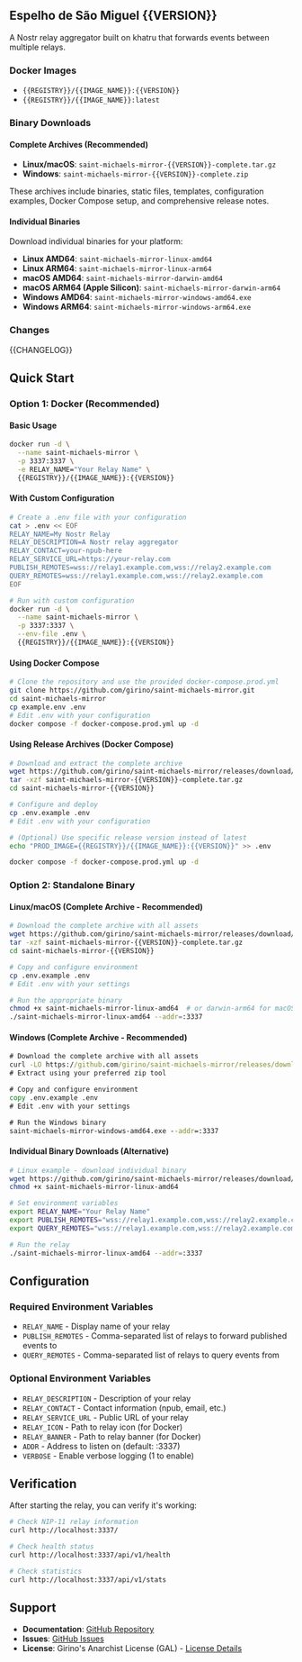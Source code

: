 ## Espelho de São Miguel {{VERSION}}

A Nostr relay aggregator built on khatru that forwards events between multiple relays.

### Docker Images
- `{{REGISTRY}}/{{IMAGE_NAME}}:{{VERSION}}`
- `{{REGISTRY}}/{{IMAGE_NAME}}:latest`

### Binary Downloads

#### Complete Archives (Recommended)
- **Linux/macOS**: `saint-michaels-mirror-{{VERSION}}-complete.tar.gz`
- **Windows**: `saint-michaels-mirror-{{VERSION}}-complete.zip`

These archives include binaries, static files, templates, configuration examples, Docker Compose setup, and comprehensive release notes.

#### Individual Binaries
Download individual binaries for your platform:
- **Linux AMD64**: `saint-michaels-mirror-linux-amd64`
- **Linux ARM64**: `saint-michaels-mirror-linux-arm64`
- **macOS AMD64**: `saint-michaels-mirror-darwin-amd64`
- **macOS ARM64 (Apple Silicon)**: `saint-michaels-mirror-darwin-arm64`
- **Windows AMD64**: `saint-michaels-mirror-windows-amd64.exe`
- **Windows ARM64**: `saint-michaels-mirror-windows-arm64.exe`

### Changes
{{CHANGELOG}}

## Quick Start

### Option 1: Docker (Recommended)

#### Basic Usage
```bash
docker run -d \
  --name saint-michaels-mirror \
  -p 3337:3337 \
  -e RELAY_NAME="Your Relay Name" \
  {{REGISTRY}}/{{IMAGE_NAME}}:{{VERSION}}
```

#### With Custom Configuration
```bash
# Create a .env file with your configuration
cat > .env << EOF
RELAY_NAME=My Nostr Relay
RELAY_DESCRIPTION=A Nostr relay aggregator
RELAY_CONTACT=your-npub-here
RELAY_SERVICE_URL=https://your-relay.com
PUBLISH_REMOTES=wss://relay1.example.com,wss://relay2.example.com
QUERY_REMOTES=wss://relay1.example.com,wss://relay2.example.com
EOF

# Run with custom configuration
docker run -d \
  --name saint-michaels-mirror \
  -p 3337:3337 \
  --env-file .env \
  {{REGISTRY}}/{{IMAGE_NAME}}:{{VERSION}}
```

#### Using Docker Compose
```bash
# Clone the repository and use the provided docker-compose.prod.yml
git clone https://github.com/girino/saint-michaels-mirror.git
cd saint-michaels-mirror
cp example.env .env
# Edit .env with your configuration
docker compose -f docker-compose.prod.yml up -d
```

#### Using Release Archives (Docker Compose)
```bash
# Download and extract the complete archive
wget https://github.com/girino/saint-michaels-mirror/releases/download/{{VERSION}}/saint-michaels-mirror-{{VERSION}}-complete.tar.gz
tar -xzf saint-michaels-mirror-{{VERSION}}-complete.tar.gz
cd saint-michaels-mirror-{{VERSION}}

# Configure and deploy
cp .env.example .env
# Edit .env with your configuration

# (Optional) Use specific release version instead of latest
echo "PROD_IMAGE={{REGISTRY}}/{{IMAGE_NAME}}:{{VERSION}}" >> .env

docker compose -f docker-compose.prod.yml up -d
```

### Option 2: Standalone Binary

#### Linux/macOS (Complete Archive - Recommended)
```bash
# Download the complete archive with all assets
wget https://github.com/girino/saint-michaels-mirror/releases/download/{{VERSION}}/saint-michaels-mirror-{{VERSION}}-complete.tar.gz
tar -xzf saint-michaels-mirror-{{VERSION}}-complete.tar.gz
cd saint-michaels-mirror-{{VERSION}}

# Copy and configure environment
cp .env.example .env
# Edit .env with your settings

# Run the appropriate binary
chmod +x saint-michaels-mirror-linux-amd64  # or darwin-arm64 for macOS
./saint-michaels-mirror-linux-amd64 --addr=:3337
```

#### Windows (Complete Archive - Recommended)
```cmd
# Download the complete archive with all assets
curl -LO https://github.com/girino/saint-michaels-mirror/releases/download/{{VERSION}}/saint-michaels-mirror-{{VERSION}}-complete.zip
# Extract using your preferred zip tool

# Copy and configure environment
copy .env.example .env
# Edit .env with your settings

# Run the Windows binary
saint-michaels-mirror-windows-amd64.exe --addr=:3337
```

#### Individual Binary Downloads (Alternative)
```bash
# Linux example - download individual binary
wget https://github.com/girino/saint-michaels-mirror/releases/download/{{VERSION}}/saint-michaels-mirror-linux-amd64
chmod +x saint-michaels-mirror-linux-amd64

# Set environment variables
export RELAY_NAME="Your Relay Name"
export PUBLISH_REMOTES="wss://relay1.example.com,wss://relay2.example.com"
export QUERY_REMOTES="wss://relay1.example.com,wss://relay2.example.com"

# Run the relay
./saint-michaels-mirror-linux-amd64 --addr=:3337
```

## Configuration

### Required Environment Variables
- `RELAY_NAME` - Display name of your relay
- `PUBLISH_REMOTES` - Comma-separated list of relays to forward published events to
- `QUERY_REMOTES` - Comma-separated list of relays to query events from

### Optional Environment Variables
- `RELAY_DESCRIPTION` - Description of your relay
- `RELAY_CONTACT` - Contact information (npub, email, etc.)
- `RELAY_SERVICE_URL` - Public URL of your relay
- `RELAY_ICON` - Path to relay icon (for Docker)
- `RELAY_BANNER` - Path to relay banner (for Docker)
- `ADDR` - Address to listen on (default: :3337)
- `VERBOSE` - Enable verbose logging (1 to enable)

## Verification

After starting the relay, you can verify it's working:

```bash
# Check NIP-11 relay information
curl http://localhost:3337/

# Check health status
curl http://localhost:3337/api/v1/health

# Check statistics
curl http://localhost:3337/api/v1/stats
```

## Support

- **Documentation**: [GitHub Repository](https://github.com/girino/saint-michaels-mirror)
- **Issues**: [GitHub Issues](https://github.com/girino/saint-michaels-mirror/issues)
- **License**: Girino's Anarchist License (GAL) - [License Details](https://license.girino.org/)
